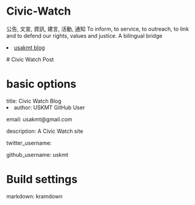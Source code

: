 # Civic-Watch
公告, 文宣, 資訊, 建言, 活動, 通知 To inform, to service, to outreach, to link and to defend our rights, values and justice. 
A bilingual bridge
<li> <a href="http://classic-blog.udn.com/usakmt" > usakmt blog </a></li>
<p></p>
# Civic Watch Post

# basic options
<div>title: Civic Watch Blog</div>
<li>author: USKMT GitHub User</li>
<p>email: usakmt@gmail.com</p>
<p>description: A Civic Watch site</p>
<p>twitter_username: </P>
<p>github_username: uskmt</p>

# Build settings
markdown: kramdown
